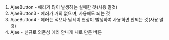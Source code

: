 1. AjaeButton - 에러가 많이 발생하는 실패한 것(사용 말것)
2. AjaeButton3 - 에러가 거의 없으며, 사용해도 되는 것
3. AjaeButton4 - 에러는 적으나 딜레이 현상이 발생하여 사용하면 안되는 것(사용 말것)
4. Ajae - 신규로 의존성 에러 안나게 새로 만든 버튼
